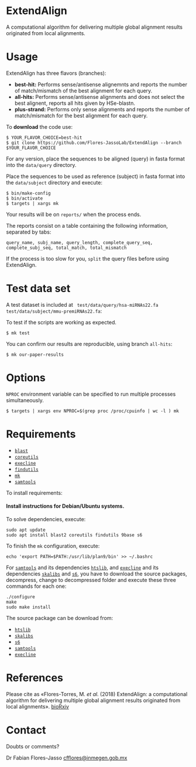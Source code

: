 ExtendAlign
============

A computational algorithm for delivering multiple global alignment results originated from local alignments.


Usage
=====

ExtendAlign has three flavors (branches):

  - **best-hit:** Performs sense/antisense alignemnts and reports the number of match/mismatch of the best alignment for each query.
  - **all-hits:** Performs sense/antisense alignments and does not select the best alignent, reports all hits given by HSe-blastn.
  - **plus-strand:** Performs only sense alignments and reports the number of match/mismatch for the best alignment for each query.

To **download** the code use:

```
$ YOUR_FLAVOR_CHOICE=best-hit
$ git clone https://github.com/Flores-JassoLab/ExtendAlign --branch $YOUR_FLAVOR_CHOICE
```

For any version, place the sequences to be aligned (query) in fasta format into the `data/query` directory.

Place the sequences to be used as reference (subject) in fasta format into the `data/subject` directory and execute:

```
$ bin/make-config
$ bin/activate
$ targets | xargs mk
```

Your results will be on `reports/` when the process ends.

The reports consist on a table containing the following information, separated by tabs:

```
query_name, subj_name, query_length, complete_query_seq, complete_subj_seq, total_match, total_mismatch
```

If the process is too slow for you, `split` the query files before using ExtendAlign.


Test data set
=============

A test dataset is included at ` test/data/query/hsa-miRNAs22.fa` `test/data/subject/mmu-premiRNAs22.fa`:

To test if the scripts are working as expected.

```
$ mk test
```

You can confirm our results are reproducible,
using branch `all-hits`:

```
$ mk our-paper-results
```


Options
=======

`NPROC` environment variable can be specified to run multiple processes simultaneously.

```
$ targets | xargs env NPROC=$(grep proc /proc/cpuinfo | wc -l ) mk
```


Requirements
============

  - [`blast`](https://blast.ncbi.nlm.nih.gov/Blast.cgi?CMD=Web&PAGE_TYPE=BlastDocs&DOC_TYPE=Download)
  - [`coreutils`](https://www.gnu.org/software/coreutils/coreutils.html "Basic file, shell and text manipulation utilities of the GNU operating system.")
  - [`execline`](http://www.skarnet.org/software/execline/ "execline is a (non-interactive) scripting language")
  - [`findutils`](https://www.gnu.org/software/findutils/ "Basic directory searching utilities of the GNU operating system.")
  - [`mk`](http://doc.cat-v.org/bell_labs/mk/mk.pdf "A successor for `make`.")
  - [`samtools`](http://www.htslib.org/download/ "Utilities for interacting with and post-processing short DNA sequence read alignments")


To install requirements:
#### Install instructions for Debian/Ubuntu systems.

To solve dependencies, execute: 

```
sudo apt update
sudo apt install blast2 coreutils findutils 9base s6
```

To finish the `mk` configuration, execute:

```
echo 'export PATH=$PATH:/usr/lib/plan9/bin' >> ~/.bashrc
```

For [`samtools`](http://www.htslib.org/download/) and its dependencies [`htslib`](http://www.htslib.org/download/), and [`execline`](http://skarnet.org/software/execline/) and its dependencies [`skalibs`](http://skarnet.org/software/skalibs/) and [`s6`](http://skarnet.org/software/s6/), you have to download the source packages, decompress, change to decompressed folder and execute these three commands for each one:

```
./configure
make
sudo make install
```

The source package can be download from:

  - [`htslib`](http://www.htslib.org/download/)
  - [`skalibs`](http://skarnet.org/software/skalibs/)
  - [`s6`](http://skarnet.org/software/s6/)
  - [`samtools`](http://www.htslib.org/download/)
  - [`execline`](http://skarnet.org/software/execline/)


References
==========

Please cite as «Flores-Torres, M. *et al.* (2018) ExtendAlign: a computational algorithm for delivering multiple global alignment results originated from local alignments». [bioRxiv](https://www.biorxiv.org/content/early/2018/11/23/475707)


Contact
=======

Doubts or comments?

Dr Fabian Flores-Jasso <cfflores@inmegen.gob.mx>
